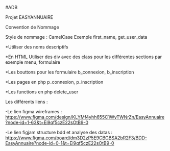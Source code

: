 #ADB

Projet EASYANNUAIRE

Convention de Nommage

Style de nommage : CamelCase Exemple first_name, get_user_data

*Utiliser des noms descriptifs

*En HTML Utiliser des div avec des class pour les différentes sections par exemple menu, formulaire

*Les bouttons pour les formulaire b_connexion, b_inscription

*Les pages en php p_connexion, p_inscription

*Les functions en php delete_user

Les différents liens :

-Le lien figma wireframes : https://www.figma.com/design/KLYMf4yhh655C1WyTWNrZn/EasyAnnuaire?node-id=1-63&t=Ei9qf5czE22sOtB9-0

-Le lien figjam structure bdd et analyse des datas : https://www.figma.com/board/dm3D2zP5E9CBGBSA2bR2F3/BDD-EasyAnnuaire?node-id=0-1&t=Ei9qf5czE22sOtB9-0

